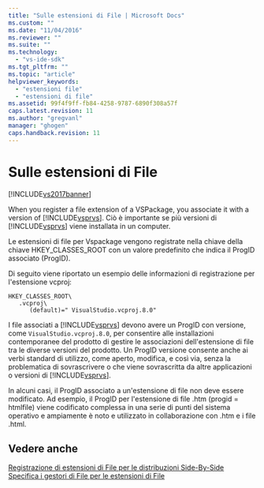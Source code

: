```yaml
---
title: "Sulle estensioni di File | Microsoft Docs"
ms.custom: ""
ms.date: "11/04/2016"
ms.reviewer: ""
ms.suite: ""
ms.technology: 
  - "vs-ide-sdk"
ms.tgt_pltfrm: ""
ms.topic: "article"
helpviewer_keywords: 
  - "estensioni file"
  - "estensioni di file"
ms.assetid: 99f4f9ff-fb84-4258-9787-6890f308a57f
caps.latest.revision: 11
ms.author: "gregvanl"
manager: "ghogen"
caps.handback.revision: 11
---
```

# Sulle estensioni di File
[!INCLUDE[vs2017banner](../code-quality/includes/vs2017banner.md)]

When you register a file extension of a VSPackage, you associate it with a version of [!INCLUDE[vsprvs](../code-quality/includes/vsprvs_md.md)].  Ciò è importante se più versioni di [!INCLUDE[vsprvs](../code-quality/includes/vsprvs_md.md)] viene installata in un computer.  
  
 Le estensioni di file per Vspackage vengono registrate nella chiave della chiave HKEY\_CLASSES\_ROOT con un valore predefinito che indica il ProgID associato \(ProgID\).  
  
 Di seguito viene riportato un esempio delle informazioni di registrazione per l'estensione vcproj:  
  
```  
HKEY_CLASSES_ROOT\  
   .vcproj\  
      (default)=" VisualStudio.vcproj.8.0"   
```  
  
 I file associati a [!INCLUDE[vsprvs](../code-quality/includes/vsprvs_md.md)] devono avere un ProgID con versione, come `VisualStudio.vcproj.8.0`, per consentire alle installazioni contemporanee del prodotto di gestire le associazioni dell'estensione di file tra le diverse versioni del prodotto.  Un ProgID versione consente anche ai verbi standard di utilizzo, come aperto, modifica, e così via, senza la problematica di sovrascrivere o che viene sovrascritta da altre applicazioni o versioni di [!INCLUDE[vsprvs](../code-quality/includes/vsprvs_md.md)].  
  
 In alcuni casi, il ProgID associato a un'estensione di file non deve essere modificato.  Ad esempio, il ProgID per l'estensione di file .htm \(progid \= htmlfile\) viene codificato complessa in una serie di punti del sistema operativo e ampiamente è noto e utilizzato in collaborazione con .htm e i file .html.  
  
## Vedere anche  
 [Registrazione di estensioni di File per le distribuzioni Side\-By\-Side](../extensibility/registering-file-name-extensions-for-side-by-side-deployments.md)   
 [Specifica i gestori di File per le estensioni di File](../extensibility/specifying-file-handlers-for-file-name-extensions.md)